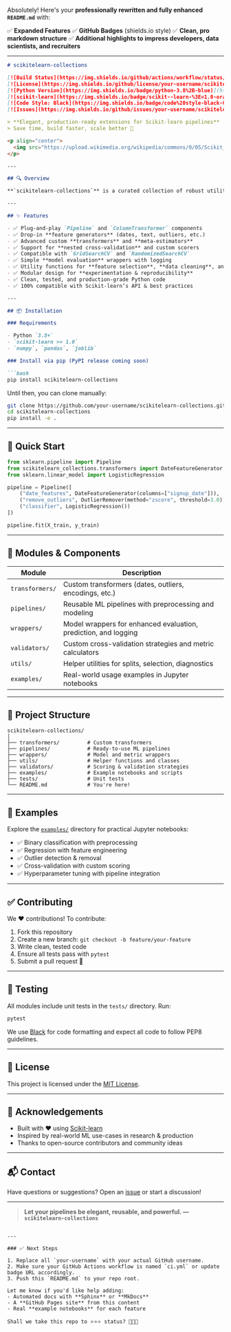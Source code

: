 Absolutely! Here's your **professionally rewritten and fully enhanced `README.md`** with:

✅ **Expanded Features**
✅ **GitHub Badges** (shields.io style)
✅ **Clean, pro markdown structure**
✅ **Additional highlights to impress developers, data scientists, and recruiters**

---

````markdown
# scikitelearn-collections

[![Build Status](https://img.shields.io/github/actions/workflow/status/your-username/scikitelearn-collections/ci.yml?branch=main)](https://github.com/your-username/scikitelearn-collections/actions)
[![License](https://img.shields.io/github/license/your-username/scikitelearn-collections)](LICENSE)
[![Python Version](https://img.shields.io/badge/python-3.8%2B-blue)](https://www.python.org/)
[![scikit-learn](https://img.shields.io/badge/scikit--learn-%3E=1.0-orange)](https://scikit-learn.org)
[![Code Style: Black](https://img.shields.io/badge/code%20style-black-000000.svg)](https://github.com/psf/black)
[![Issues](https://img.shields.io/github/issues/your-username/scikitelearn-collections)](https://github.com/your-username/scikitelearn-collections/issues)

> **Elegant, production-ready extensions for Scikit-learn pipelines**  
> Save time, build faster, scale better 🚀

<p align="center">
  <img src="https://upload.wikimedia.org/wikipedia/commons/0/05/Scikit_learn_logo_small.svg" width="120" alt="scikit-learn logo" />
</p>

---

## 🔍 Overview

**`scikitelearn-collections`** is a curated collection of robust utilities, transformers, wrappers, and experiment tools built on top of the [Scikit-learn](https://scikit-learn.org/) ecosystem. It helps you streamline model development, experiment tracking, and pipeline customization — all with full Scikit-learn compatibility.

---

## ✨ Features

- ✅ Plug-and-play `Pipeline` and `ColumnTransformer` components  
- ✅ Drop-in **feature generators** (dates, text, outliers, etc.)  
- ✅ Advanced custom **transformers** and **meta-estimators**  
- ✅ Support for **nested cross-validation** and custom scorers  
- ✅ Compatible with `GridSearchCV` and `RandomizedSearchCV`  
- ✅ Simple **model evaluation** wrappers with logging  
- ✅ Utility functions for **feature selection**, **data cleaning**, and **split strategies**  
- ✅ Modular design for **experimentation & reproducibility**  
- ✅ Clean, tested, and production-grade Python code  
- ✅ 100% compatible with Scikit-learn’s API & best practices

---

## 📦 Installation

### Requirements

- Python `3.8+`  
- `scikit-learn >= 1.0`  
- `numpy`, `pandas`, `joblib`

### Install via pip (PyPI release coming soon)

```bash
pip install scikitelearn-collections
````

Until then, you can clone manually:

```bash
git clone https://github.com/your-username/scikitelearn-collections.git
cd scikitelearn-collections
pip install -e .
```

---

## 🚀 Quick Start

```python
from sklearn.pipeline import Pipeline
from scikitelearn_collections.transformers import DateFeatureGenerator, OutlierRemover
from sklearn.linear_model import LogisticRegression

pipeline = Pipeline([
    ("date_features", DateFeatureGenerator(columns=["signup_date"])),
    ("remove_outliers", OutlierRemover(method="zscore", threshold=3.0)),
    ("classifier", LogisticRegression())
])

pipeline.fit(X_train, y_train)
```

---

## 🧠 Modules & Components

| Module          | Description                                                     |
| --------------- | --------------------------------------------------------------- |
| `transformers/` | Custom transformers (dates, outliers, encodings, etc.)          |
| `pipelines/`    | Reusable ML pipelines with preprocessing and modeling           |
| `wrappers/`     | Model wrappers for enhanced evaluation, prediction, and logging |
| `validators/`   | Custom cross-validation strategies and metric calculators       |
| `utils/`        | Helper utilities for splits, selection, diagnostics             |
| `examples/`     | Real-world usage examples in Jupyter notebooks                  |

---

## 📁 Project Structure

```text
scikitelearn-collections/
│
├── transformers/         # Custom transformers
├── pipelines/            # Ready-to-use ML pipelines
├── wrappers/             # Model and metric wrappers
├── utils/                # Helper functions and classes
├── validators/           # Scoring & validation strategies
├── examples/             # Example notebooks and scripts
├── tests/                # Unit tests
└── README.md             # You're here!
```

---

## 🧪 Examples

Explore the [`examples/`](examples/) directory for practical Jupyter notebooks:

* ✅ Binary classification with preprocessing
* ✅ Regression with feature engineering
* ✅ Outlier detection & removal
* ✅ Cross-validation with custom scoring
* ✅ Hyperparameter tuning with pipeline integration

---

## ✅ Contributing

We ❤️ contributions! To contribute:

1. Fork this repository
2. Create a new branch: `git checkout -b feature/your-feature`
3. Write clean, tested code
4. Ensure all tests pass with `pytest`
5. Submit a pull request 🚀

---

## 🧪 Testing

All modules include unit tests in the `tests/` directory. Run:

```bash
pytest
```

We use [Black](https://github.com/psf/black) for code formatting and expect all code to follow PEP8 guidelines.

---

## 📄 License

This project is licensed under the [MIT License](LICENSE).

---

## 🙌 Acknowledgements

* Built with ❤️ using [Scikit-learn](https://github.com/scikit-learn/scikit-learn)
* Inspired by real-world ML use-cases in research & production
* Thanks to open-source contributors and community ideas

---

## 📬 Contact

Have questions or suggestions?
Open an [issue](https://github.com/your-username/scikitelearn-collections/issues) or start a discussion!

---

> **Let your pipelines be elegant, reusable, and powerful. — `scikitelearn-collections`**

```

---

### ✅ Next Steps

1. Replace all `your-username` with your actual GitHub username.  
2. Make sure your GitHub Actions workflow is named `ci.yml` or update badge URL accordingly.  
3. Push this `README.md` to your repo root.

Let me know if you'd like help adding:
- Automated docs with **Sphinx** or **MkDocs**
- A **GitHub Pages site** from this content
- Real **example notebooks** for each feature

Shall we take this repo to ⭐️⭐️⭐️ status? 🔨🤖🔧
```
